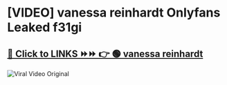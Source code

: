 
 # [VIDEO] vanessa reinhardt Onlyfans Leaked f31gi

## <h2><a href="https://clipsfans.com/vanessa_reinhardt&ref=git">🔗 Click to LINKS ⏩⏩ 👉 🟢 vanessa reinhardt </a></h2>

<a href="https://clipsfans.com/vanessa_reinhardt&ref=git" rel="nofollow" data-target="animated-image.originalLink"><img src="https://i.ibb.co.com/xMMVF88/686577567.gif" alt="Viral Video Original" style="max-width: 100%; display: inline-block;" data-target="animated-image.originalImage"></a>

